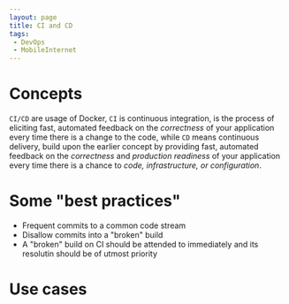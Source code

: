 ```yaml
---
layout: page
title: CI and CD
tags:
 - DevOps
 - MobileInternet
---
```


# Concepts

`CI/CD` are usage of Docker, `CI` is continuous integration, is the process of eliciting fast, automated feedback on the *correctness* of your application every time there is a change to the code, while `CD` means continuous delivery, build upon the earlier concept by providing fast, automated feedback on the *correctness* and *production readiness* of your application every time there is a chance to *code, infrastructure, or configuration*.


# Some "best practices"

- Frequent commits to a common code stream
- Disallow commits into a "broken" build
- A "broken" build on CI should be attended to immediately and its resolutin should be of utmost priority

# Use cases
